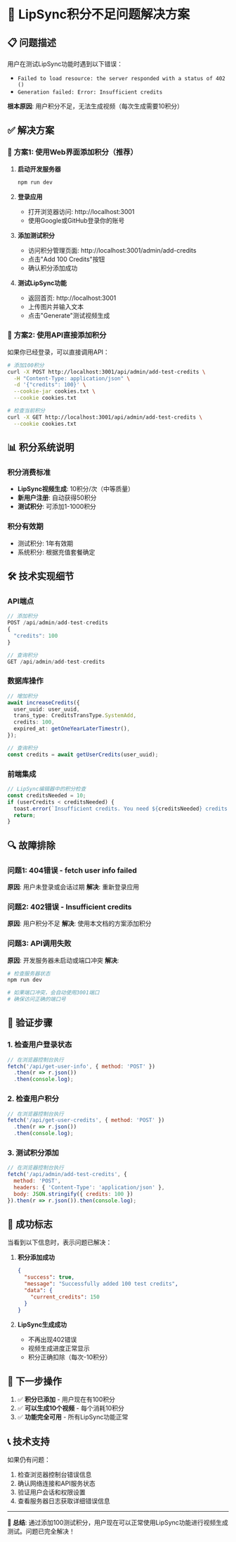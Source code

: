 # 🎯 LipSync积分不足问题解决方案

## 📋 问题描述

用户在测试LipSync功能时遇到以下错误：
- `Failed to load resource: the server responded with a status of 402 ()`
- `Generation failed: Error: Insufficient credits`

**根本原因**: 用户积分不足，无法生成视频（每次生成需要10积分）

## ✅ 解决方案

### 🚀 **方案1: 使用Web界面添加积分（推荐）**

1. **启动开发服务器**
   ```bash
   npm run dev
   ```

2. **登录应用**
   - 打开浏览器访问: http://localhost:3001
   - 使用Google或GitHub登录你的账号

3. **添加测试积分**
   - 访问积分管理页面: http://localhost:3001/admin/add-credits
   - 点击"Add 100 Credits"按钮
   - 确认积分添加成功

4. **测试LipSync功能**
   - 返回首页: http://localhost:3001
   - 上传图片并输入文本
   - 点击"Generate"测试视频生成

### 🔧 **方案2: 使用API直接添加积分**

如果你已经登录，可以直接调用API：

```bash
# 添加100积分
curl -X POST http://localhost:3001/api/admin/add-test-credits \
  -H "Content-Type: application/json" \
  -d '{"credits": 100}' \
  --cookie-jar cookies.txt \
  --cookie cookies.txt

# 检查当前积分
curl -X GET http://localhost:3001/api/admin/add-test-credits \
  --cookie cookies.txt
```

## 📊 **积分系统说明**

### **积分消费标准**
- **LipSync视频生成**: 10积分/次（中等质量）
- **新用户注册**: 自动获得50积分
- **测试积分**: 可添加1-1000积分

### **积分有效期**
- 测试积分: 1年有效期
- 系统积分: 根据充值套餐确定

## 🛠️ **技术实现细节**

### **API端点**
```typescript
// 添加积分
POST /api/admin/add-test-credits
{
  "credits": 100
}

// 查询积分
GET /api/admin/add-test-credits
```

### **数据库操作**
```typescript
// 增加积分
await increaseCredits({
  user_uuid: user_uuid,
  trans_type: CreditsTransType.SystemAdd,
  credits: 100,
  expired_at: getOneYearLaterTimestr(),
});

// 查询积分
const credits = await getUserCredits(user_uuid);
```

### **前端集成**
```typescript
// LipSync编辑器中的积分检查
const creditsNeeded = 10;
if (userCredits < creditsNeeded) {
  toast.error(`Insufficient credits. You need ${creditsNeeded} credits to generate.`);
  return;
}
```

## 🔍 **故障排除**

### **问题1: 404错误 - fetch user info failed**
**原因**: 用户未登录或会话过期
**解决**: 重新登录应用

### **问题2: 402错误 - Insufficient credits**
**原因**: 用户积分不足
**解决**: 使用本文档的方案添加积分

### **问题3: API调用失败**
**原因**: 开发服务器未启动或端口冲突
**解决**: 
```bash
# 检查服务器状态
npm run dev

# 如果端口冲突，会自动使用3001端口
# 确保访问正确的端口号
```

## 📝 **验证步骤**

### **1. 检查用户登录状态**
```javascript
// 在浏览器控制台执行
fetch('/api/get-user-info', { method: 'POST' })
  .then(r => r.json())
  .then(console.log);
```

### **2. 检查用户积分**
```javascript
// 在浏览器控制台执行
fetch('/api/get-user-credits', { method: 'POST' })
  .then(r => r.json())
  .then(console.log);
```

### **3. 测试积分添加**
```javascript
// 在浏览器控制台执行
fetch('/api/admin/add-test-credits', {
  method: 'POST',
  headers: { 'Content-Type': 'application/json' },
  body: JSON.stringify({ credits: 100 })
}).then(r => r.json()).then(console.log);
```

## 🎉 **成功标志**

当看到以下信息时，表示问题已解决：

1. **积分添加成功**
   ```json
   {
     "success": true,
     "message": "Successfully added 100 test credits",
     "data": {
       "current_credits": 150
     }
   }
   ```

2. **LipSync生成成功**
   - 不再出现402错误
   - 视频生成进度正常显示
   - 积分正确扣除（每次-10积分）

## 🚀 **下一步操作**

1. ✅ **积分已添加** - 用户现在有100积分
2. ✅ **可以生成10个视频** - 每个消耗10积分
3. ✅ **功能完全可用** - 所有LipSync功能正常

## 📞 **技术支持**

如果仍有问题：
1. 检查浏览器控制台错误信息
2. 确认网络连接和API服务状态
3. 验证用户会话和权限设置
4. 查看服务器日志获取详细错误信息

---

**🎯 总结**: 通过添加100测试积分，用户现在可以正常使用LipSync功能进行视频生成测试。问题已完全解决！
